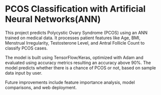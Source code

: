 # PCOS Classification with Artificial Neural Networks(ANN)
This project predicts Polycystic Ovary Syndrome (PCOS) using an ANN trained on medical data. It processes patient features like Age, BMI, Menstrual Irregularity, Testosterone Level, and Antral Follicle Count to classify PCOS cases. 

The model is built using TensorFlow/Keras, optimized with Adam and evaluated using accuracy metrics resulting an accuracy above 90%. The model predicts whether there is a chance of PCOS or not, based on sample data input by user. 

Future improvements include feature importance analysis, model comparisons, and web deployment.
